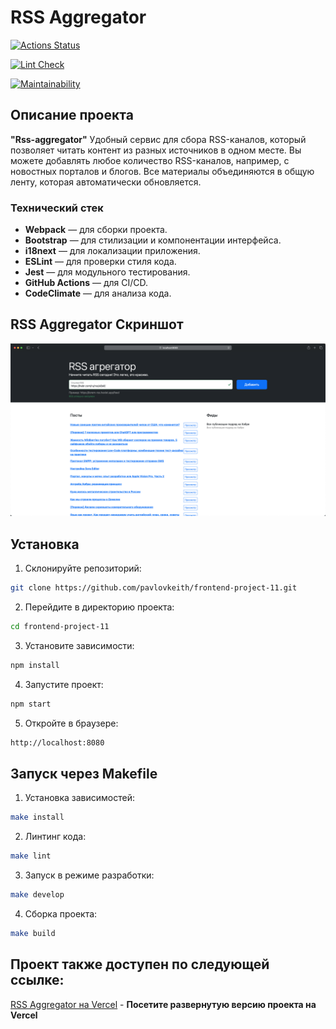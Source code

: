 # RSS Aggregator

[![Actions Status](https://github.com/pavlovkeith/frontend-project-11/actions/workflows/hexlet-check.yml/badge.svg)](https://github.com/pavlovkeith/frontend-project-11/actions)

[![Lint Check](https://github.com/pavlovkeith/frontend-project-11/actions/workflows/lint-check.yml/badge.svg)](https://github.com/pavlovkeith/frontend-project-11/actions/workflows/lint-check.yml)

[![Maintainability](https://api.codeclimate.com/v1/badges/4a64de601cdfcb58c3cc/maintainability)](https://codeclimate.com/github/pavlovkeith/frontend-project-11/maintainability)

## Описание проекта

**"Rss-aggregator"**
Удобный сервис для сбора RSS-каналов, который позволяет читать контент из разных источников в одном месте. Вы можете добавлять любое количество RSS-каналов, например, с новостных порталов и блогов. Все материалы объединяются в общую ленту, которая автоматически обновляется.

### Технический стек

- **Webpack** — для сборки проекта.
- **Bootstrap** — для стилизации и компонентации интерфейса.
- **i18next** — для локализации приложения.
- **ESLint** — для проверки стиля кода.
- **Jest** — для модульного тестирования.
- **GitHub Actions** — для CI/CD.
- **CodeClimate** — для анализа кода.


## RSS Aggregator Скриншот

![RSS Aggregator Screenshot](./src/images/screenshotForREADME.png)



## Установка

1. Склонируйте репозиторий:

```sh
git clone https://github.com/pavlovkeith/frontend-project-11.git
```

2. Перейдите в директорию проекта:
```sh
cd frontend-project-11
```

3. Установите зависимости:
```sh
npm install
```

4. Запустите проект:
```sh
npm start
```

5. Откройте в браузере:
```sh
http://localhost:8080
```

## Запуск через Makefile

1. Установка зависимостей:
```sh
make install
```

2. Линтинг кода:
```sh
make lint
```

3. Запуск в режиме разработки:
```sh
make develop
```

4. Сборка проекта:
```sh
make build
```

## Проект также доступен по следующей ссылке:

[RSS Aggregator на Vercel](https://frontend-project-11-pavlovkeith.vercel.app/) - **Посетите развернутую версию проекта на Vercel**
